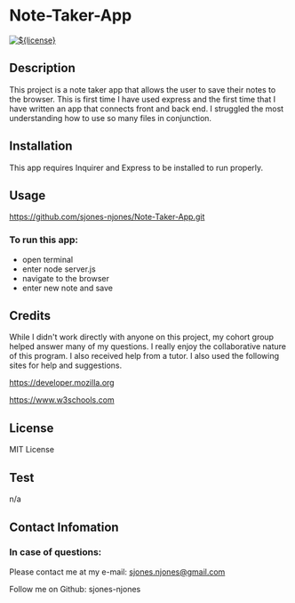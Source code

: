 # Note-Taker-App

  [![${license}](https://img.shields.io/badge/License-MIT-yellow.svg)](https://opensource.org/licenses/MIT)

## Description

This project is a note taker app that allows the user to save their notes to the browser. This is first time I have used express and the first time that I have written an app that connects front and back end. I struggled the most understanding how to use so many files in conjunction.       

## Installation 

This app requires Inquirer and Express to be installed to run properly.
  
## Usage

https://github.com/sjones-njones/Note-Taker-App.git

### To run this app:
* open terminal
* enter node server.js
* navigate to the browser
* enter new note and save

## Credits

While I didn't work directly with anyone on this project, my cohort group helped answer many of my questions. I really enjoy the collaborative nature of this program.  I also received help from a tutor. I also used the following sites for help and suggestions.

https://developer.mozilla.org

https://www.w3schools.com

## License

MIT License

## Test

n/a

## Contact Infomation

### In case of questions:

Please contact me at my e-mail: sjones.njones@gmail.com

Follow me on Github: sjones-njones
